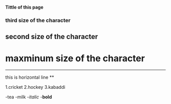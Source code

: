 #### Tittle of this page
### third size of the character
## second size of the character
# maxminum size of the character 

***
this is horizontal line
**

1.cricket
2.hockey
3.kabaddi

-tea
-milk
-*italic*
-**bold**

